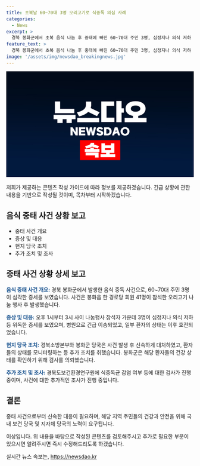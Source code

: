 ```yaml
---
title: 초복날 60~70대 3명 오리고기로 식중독 의심 사례
categories:
  - News
excerpt: >
  경북 봉화군에서 초복 음식 나눔 후 중태에 빠진 60~70대 주민 3명, 심정지나 의식 저하 등 위독한 증세로 병원 이송. 환자들의 샘플을 채취해 식중독균 감염 여부 등에 대한 검사를 의뢰했다. 사람들의 안전에 대한 우려가 높아지는 상황.
feature_text: >
  경북 봉화군에서 초복 음식 나눔 후 중태에 빠진 60~70대 주민 3명, 심정지나 의식 저하 등 위독한 증세로 병원 이송. 환자들의 샘플을 채취해 식중독균 감염 여부 등에 대한 검사를 의뢰했다. 사람들의 안전에 대한 우려가 높아지는 상황.
image: '/assets/img/newsdao_breakingnews.jpg'
---
```


<p><img src="/assets/img/newsdao_breakingnews.jpg" alt="implanttips 속보" /></p>

<p>저희가 제공하는 콘텐츠 작성 가이드에 따라 정보를 제공하겠습니다. 긴급 상황에 관한 내용을 기반으로 작성될 것이며, 목차부터 시작하겠습니다.</p>

<h2 data-ke-size="size26">음식 중태 사건 상황 보고</h2>

<ul>
  <li>중태 사건 개요</li>
  <li>증상 및 대응</li>
  <li>현지 당국 조치</li>
  <li>추가 조치 및 조사</li>
</ul>

<h2 data-ke-size="size26">중태 사건 상황 상세 보고</h2>

<p data-ke-size="size16">
  <b><span style="color: #1a5490;">음식 중태 사건 개요:</span></b> 경북 봉화군에서 발생한 음식 중독 사건으로, 60~70대 주민 3명이 심각한 증세를 보였습니다. 사건은 봉화읍 한 경로당 회원 41명이 참석한 오리고기 나눔 행사 후 발생했습니다.
</p>

<p data-ke-size="size16">
  <b><span style="color: #1a5490;">증상 및 대응:</span></b> 오후 1시부터 3시 사이 나눔행사 참석자 가운데 3명이 심정지나 의식 저하 등 위독한 증세를 보였으며, 병원으로 긴급 이송되었고, 일부 환자의 상태는 이후 호전되었습니다.
</p>

<p data-ke-size="size16">
  <b><span style="color: #1a5490;">현지 당국 조치:</span></b> 경북소방본부와 봉화군 당국은 사건 발생 후 신속하게 대처하였고, 환자들의 상태를 모니터링하는 등 추가 조치를 취했습니다. 봉화군은 해당 환자들의 건강 상태를 확인하기 위해 검사를 의뢰했습니다.
</p>

<p data-ke-size="size16">
  <b><span style="color: #1a5490;">추가 조치 및 조사:</span></b> 경북도보건환경연구원에 식중독균 감염 여부 등에 대한 검사가 진행 중이며, 사건에 대한 추가적인 조사가 진행 중입니다.
</p>

<h2 data-ke-size="size26">결론</h2>

<p data-ke-size="size16">
  중태 사건으로부터 신속한 대응이 필요하며, 해당 지역 주민들의 건강과 안전을 위해 국내 보건 당국 및 지자체 당국의 노력이 요구됩니다.
</p>

<p>이상입니다. 위 내용을 바탕으로 작성된 콘텐츠를 검토해주시고 추가로 필요한 부분이 있으시면 알려주시면 즉시 수정해드리도록 하겠습니다.</p>
실시간 뉴스 속보는, <a href="https://newsdao.kr" rel="dofollow">https://newsdao.kr</a>


